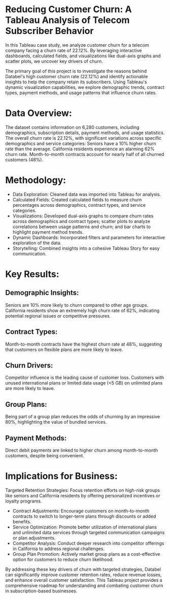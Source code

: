 # Reducing Customer Churn: A Tableau Analysis of Telecom Subscriber Behavior
In this Tableau case study, we analyze customer churn for a telecom company facing a churn rate of 22.12%. By leveraging interactive dashboards, calculated fields, and visualizations like dual-axis graphs and scatter plots, we uncover key drivers of churn.

The primary goal of this project is to investigate the reasons behind Databel's high customer churn rate (22.12%) and identify actionable insights to help the company retain its subscribers. Using Tableau's dynamic visualization capabilities, we explore demographic trends, contract types, payment methods, and usage patterns that influence churn rates.
# Data Overview:
The dataset contains information on 6,280 customers, including demographics, subscription details, payment methods, and usage statistics. The overall churn rate is 22.12%, with significant variations across specific demographics and service categories:
Seniors have a 10% higher churn rate than the average.
California residents experience an alarming 62% churn rate.
Month-to-month contracts account for nearly half of all churned customers (48%).
# Methodology:
- Data Exploration: Cleaned data was imported into Tableau for analysis.
- Calculated Fields: Created calculated fields to measure churn percentages across demographics, contract types, and service categories.
- Visualizations: Developed dual-axis graphs to compare churn rates across demographics and contract types; scatter plots to analyze correlations between usage patterns and churn; and bar charts to highlight payment method trends.
- Dynamic Dashboards: Incorporated filters and parameters for interactive exploration of the data.
- Storytelling: Combined insights into a cohesive Tableau Story for easy communication.
# Key Results:
## Demographic Insights:
Seniors are 10% more likely to churn compared to other age groups.
California residents show an extremely high churn rate of 62%, indicating potential regional issues or competitive pressures.
## Contract Types:
Month-to-month contracts have the highest churn rate at 48%, suggesting that customers on flexible plans are more likely to leave.
## Churn Drivers:
Competitor influence is the leading cause of customer loss.
Customers with unused international plans or limited data usage (&lt;5 GB) on unlimited plans are more likely to leave.
## Group Plans:
Being part of a group plan reduces the odds of churning by an impressive 80%, highlighting the value of bundled services.
## Payment Methods:
Direct debit payments are linked to higher churn among month-to-month customers, despite being convenient.
# Implications for Business:
Targeted Retention Strategies: Focus retention efforts on high-risk groups like seniors and California residents by offering personalized incentives or loyalty programs.
- Contract Adjustments: Encourage customers on month-to-month contracts to switch to longer-term plans through discounts or added benefits.
- Service Optimization: Promote better utilization of international plans and unlimited data services through targeted communication campaigns or plan adjustments.
- Competitor Analysis: Conduct deeper research into competitor offerings in California to address regional challenges.
- Group Plan Promotion: Actively market group plans as a cost-effective option for customers to reduce churn likelihood.

By addressing these key drivers of churn with targeted strategies, Databel can significantly improve customer retention rates, reduce revenue losses, and enhance overall customer satisfaction. This Tableau project provides a comprehensive roadmap for understanding and combating customer churn in subscription-based businesses.
